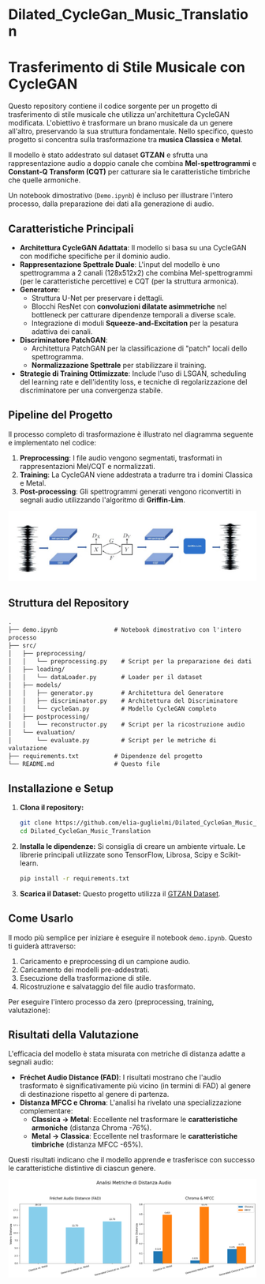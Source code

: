 # Dilated_CycleGan_Music_Translation

# Trasferimento di Stile Musicale con CycleGAN

Questo repository contiene il codice sorgente per un progetto di trasferimento di stile musicale che utilizza un'architettura CycleGAN modificata. L'obiettivo è trasformare un brano musicale da un genere all'altro, preservando la sua struttura fondamentale. Nello specifico, questo progetto si concentra sulla trasformazione tra **musica Classica** e **Metal**.

Il modello è stato addestrato sul dataset **GTZAN** e sfrutta una rappresentazione audio a doppio canale che combina **Mel-spettrogrammi** e **Constant-Q Transform (CQT)** per catturare sia le caratteristiche timbriche che quelle armoniche.

Un notebook dimostrativo (`Demo.ipynb`) è incluso per illustrare l'intero processo, dalla preparazione dei dati alla generazione di audio.

## Caratteristiche Principali

- **Architettura CycleGAN Adattata**: Il modello si basa su una CycleGAN con modifiche specifiche per il dominio audio.
- **Rappresentazione Spettrale Duale**: L'input del modello è uno spettrogramma a 2 canali (128x512x2) che combina Mel-spettrogrammi (per le caratteristiche percettive) e CQT (per la struttura armonica).
- **Generatore**:
    - Struttura U-Net per preservare i dettagli.
    - Blocchi ResNet con **convoluzioni dilatate asimmetriche** nel bottleneck per catturare dipendenze temporali a diverse scale.
    - Integrazione di moduli **Squeeze-and-Excitation** per la pesatura adattiva dei canali.
- **Discriminatore PatchGAN**:
    - Architettura PatchGAN per la classificazione di "patch" locali dello spettrogramma.
    - **Normalizzazione Spettrale** per stabilizzare il training.
- **Strategie di Training Ottimizzate**: Include l'uso di LSGAN, scheduling del learning rate e dell'identity loss, e tecniche di regolarizzazione del discriminatore per una convergenza stabile.

## Pipeline del Progetto

Il processo completo di trasformazione è illustrato nel diagramma seguente e implementato nel codice:

1.  **Preprocessing**: I file audio vengono segmentati, trasformati in rappresentazioni Mel/CQT e normalizzati.
2.  **Training**: La CycleGAN viene addestrata a tradurre tra i domini Classica e Metal.
3.  **Post-processing**: Gli spettrogrammi generati vengono riconvertiti in segnali audio utilizzando l'algoritmo di **Griffin-Lim**.

![alt text](img/Pipeline.jpg)


## Struttura del Repository

```
.
├── demo.ipynb                # Notebook dimostrativo con l'intero processo
├── src/
│   ├── preprocessing/
│   │   └── preprocessing.py    # Script per la preparazione dei dati
│   ├── loading/
│   │   └── dataLoader.py       # Loader per il dataset
│   ├── models/
│   │   ├── generator.py        # Architettura del Generatore
│   │   ├── discriminator.py    # Architettura del Discriminatore
│   │   └── cycleGan.py         # Modello CycleGAN completo
│   ├── postprocessing/
│   │   └── reconstructor.py    # Script per la ricostruzione audio
│   └── evaluation/
│       └── evaluate.py         # Script per le metriche di valutazione
├── requirements.txt          # Dipendenze del progetto
└── README.md                 # Questo file
```

## Installazione e Setup

1.  **Clona il repository:**
    ```bash
    git clone https://github.com/elia-guglielmi/Dilated_CycleGan_Music_Translation.git
    cd Dilated_CycleGan_Music_Translation
    ```

2.  **Installa le dipendenze:**
    Si consiglia di creare un ambiente virtuale. Le librerie principali utilizzate sono TensorFlow, Librosa, Scipy e Scikit-learn.
    ```bash
    pip install -r requirements.txt
    ```

3.  **Scarica il Dataset:**
    Questo progetto utilizza il [GTZAN Dataset](https://www.kaggle.com/datasets/andradaolteanu/gtzan-dataset-music-genre-classification).

## Come Usarlo

Il modo più semplice per iniziare è eseguire il notebook `demo.ipynb`. Questo ti guiderà attraverso:
1.  Caricamento e preprocessing di un campione audio.
2.  Caricamento dei modelli pre-addestrati.
3.  Esecuzione della trasformazione di stile.
4.  Ricostruzione e salvataggio del file audio trasformato.

Per eseguire l'intero processo da zero (preprocessing, training, valutazione):

## Risultati della Valutazione

L'efficacia del modello è stata misurata con metriche di distanza adatte a segnali audio:

-   **Fréchet Audio Distance (FAD)**: I risultati mostrano che l'audio trasformato è significativamente più vicino (in termini di FAD) al genere di destinazione rispetto al genere di partenza.
-   **Distanza MFCC e Chroma**: L'analisi ha rivelato una specializzazione complementare:
    -   **Classica → Metal**: Eccellente nel trasformare le **caratteristiche armoniche** (distanza Chroma -76%).
    -   **Metal → Classica**: Eccellente nel trasformare le **caratteristiche timbriche** (distanza MFCC -65%).

Questi risultati indicano che il modello apprende e trasferisce con successo le caratteristiche distintive di ciascun genere.

![alt text](img/evaluation.png)